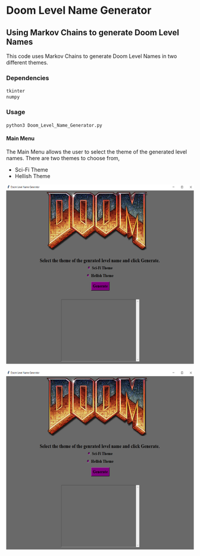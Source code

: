 # Doom Level Name Generator
## Using Markov Chains to generate Doom Level Names

This code uses Markov Chains to generate Doom Level Names in two different themes.

### Dependencies 
```
tkinter
numpy
```
### Usage

```
python3 Doom_Level_Name_Generator.py
```
#### Main Menu

The Main Menu allows the user to select the theme of the generated level names. There are two themes to choose from,

- Sci-Fi Theme
- Hellish Theme

<p align="center">
  <img width="640" height="480" src="https://github.com/NeonInc/Doom-Name-Generator-Markov-Chains/blob/master/Images/Main_Menu.png">
</p>

<p align="center">
  <img width="640" height="480" src="https://github.com/NeonInc/Doom-Name-Generator-Markov-Chains/blob/master/Images/Main_Menu.png">
</p>
